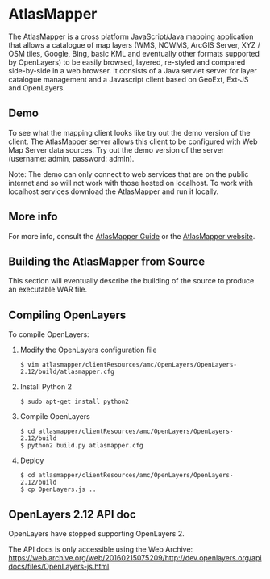 AtlasMapper
===========

The AtlasMapper is a cross platform JavaScript/Java mapping application that allows a catalogue of map layers (WMS, NCWMS, ArcGIS Server, XYZ / OSM tiles, Google, Bing, basic KML and eventually other formats supported by OpenLayers) to be easily browsed, layered, re-styled and compared side-by-side in a web browser. It consists of a Java servlet server for layer catalogue management and a Javascript client based on GeoExt, Ext-JS and OpenLayers.

Demo
----

To see what the mapping client looks like try out the demo version of the client. The AtlasMapper server allows this client to be configured with Web Map Server data sources. Try out the demo version of the server (username: admin, password: admin).

Note: The demo can only connect to web services that are on the public internet and so will not work with those hosted on localhost. To work with localhost services download the AtlasMapper and run it locally.

More info
---------

For more info, consult the <a href="https://github.com/atlasmapper/atlasmapper/blob/master/INSTALL.md">AtlasMapper Guide</a> or the <a href="http://atlasmapper.org/">AtlasMapper website</a>.

Building the AtlasMapper from Source
------------------------------------

This section will eventually describe the building of the source to produce an executable WAR file.

Compiling OpenLayers
--------------------

To compile OpenLayers:

1. Modify the OpenLayers configuration file
    ```
    $ vim atlasmapper/clientResources/amc/OpenLayers/OpenLayers-2.12/build/atlasmapper.cfg
    ```

2. Install Python 2
    ```
    $ sudo apt-get install python2
    ```

3. Compile OpenLayers
    ```
    $ cd atlasmapper/clientResources/amc/OpenLayers/OpenLayers-2.12/build
    $ python2 build.py atlasmapper.cfg
    ```

4. Deploy
    ```
    $ cd atlasmapper/clientResources/amc/OpenLayers/OpenLayers-2.12/build
    $ cp OpenLayers.js ..
    ```

OpenLayers 2.12 API doc
-----------------------

OpenLayers have stopped supporting OpenLayers 2.

The API docs is only accessible using the Web Archive:
https://web.archive.org/web/20160215075209/http://dev.openlayers.org/apidocs/files/OpenLayers-js.html
